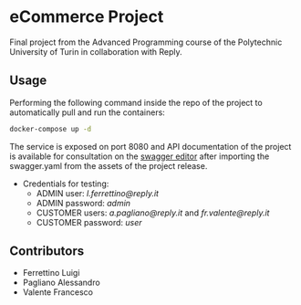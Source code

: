 # eCommerce Project

Final project from the Advanced Programming course of the Polytechnic University of Turin in collaboration with Reply. 

## Usage

Performing the following command inside the repo of the project to automatically pull and run the containers: 

```bash
docker-compose up -d
```

The service is exposed on port 8080 and API documentation of the project is available for consultation on the [swagger editor](editor.swagger.io) after importing the swagger.yaml from the assets of the project release. 

- Credentials for testing:
    - ADMIN user: _l.ferrettino@reply.it_
    - ADMIN password: _admin_
    - CUSTOMER users: _a.pagliano@reply.it_ and _fr.valente@reply.it_
    - CUSTOMER password: _user_

## Contributors
- Ferrettino Luigi
- Pagliano Alessandro
- Valente Francesco
